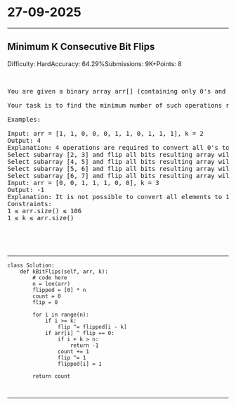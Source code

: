 # 27-09-2025
---
## Minimum K Consecutive Bit Flips
Difficulty: HardAccuracy: 64.29%Submissions: 9K+Points: 8

<pre>


You are given a binary array arr[] (containing only 0's and 1's) and an integer k. In one operation, you can select a contiguous subarray of length k and flip all its bits (i.e., change every 0 to 1 and every 1 to 0).

Your task is to find the minimum number of such operations required to make the entire array consist of only 1's. If it is not possible, return -1.

Examples:

Input: arr = [1, 1, 0, 0, 0, 1, 1, 0, 1, 1, 1], k = 2
Output: 4 
Explanation: 4 operations are required to convert all 0's to 1's.
Select subarray [2, 3] and flip all bits resulting array will be [1, 1, 1, 1, 0, 1, 1, 0, 1, 1, 1]
Select subarray [4, 5] and flip all bits resulting array will be [1, 1, 1, 1, 1, 0, 1, 0, 1, 1, 1]
Select subarray [5, 6] and flip all bits resulting array will be [1, 1, 1, 1, 1, 1, 0, 0, 1, 1, 1]
Select subarray [6, 7] and flip all bits resulting array will be [1, 1, 1, 1, 1, 1, 1, 1, 1, 1, 1]
Input: arr = [0, 0, 1, 1, 1, 0, 0], k = 3
Output: -1
Explanation: It is not possible to convert all elements to 1's by performing any number of operations.
Constraints:
1 ≤ arr.size() ≤ 106
1 ≤ k ≤ arr.size()



	
</pre>

---
```
class Solution:
    def kBitFlips(self, arr, k):
        # code here
        n = len(arr)
        flipped = [0] * n
        count = 0
        flip = 0

        for i in range(n):
            if i >= k:
                flip ^= flipped[i - k]
            if arr[i] ^ flip == 0:
                if i + k > n:
                    return -1
                count += 1
                flip ^= 1
                flipped[i] = 1

        return count
        
        
```
---
